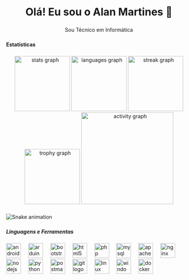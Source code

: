 <h1 align="center">Olá! Eu sou o Alan Martines 👋</h1>

###

<p align="center">Sou Técnico em Informática</p>

###

<h4 align="left">Estatísticas</h4>

###

<div align="center">
  <img src="https://github-readme-stats.vercel.app/api?username=AlanMartines&hide_title=false&hide_rank=false&show_icons=true&include_all_commits=true&count_private=true&disable_animations=false&theme=dracula&locale=pt-br&hide_border=false&border_radius=10" height="150" alt="stats graph" />
  <img src="https://github-readme-stats.vercel.app/api/top-langs/?username=AlanMartines&locale=pt-br&hide_title=false&layout=compact&card_width=230&langs_count=6&theme=dracula&hide_border=false&border_radius=10" height="150" alt="languages graph" />
  <img src="https://streak-stats.demolab.com/?user=AlanMartines&locale=pt-br&theme=dracula&hide_border=false&border_radius=10" height="150" alt="streak graph" />
  <img src="https://github-profile-trophy.vercel.app/?username=AlanMartines&theme=dracula&column=1&row=1&margin-w=8&margin-h=8&no-bg=false&no-frame=false&border=4" height="150" alt="trophy graph" />
  <img src="https://github-readme-activity-graph.vercel.app/?graph?username=AlanMartines&radius=16&theme=nord&area=true&border=false&hide_border=false&hide_title=false" height="250" alt="activity graph" />
</div>

###

<img src="https://github.com/AlanMartines/AlanMartines/blob/output/github-contribution-grid-snake.svg" alt="Snake animation" />

###

<h5 align="left">Linguagens e Ferramentas</h5>

###

<div align="left">
  <img src="https://cdn.jsdelivr.net/gh/devicons/devicon/icons/android/android-original.svg" height="40" alt="android logo" />
  <img width="12" />
  <img src="https://cdn.jsdelivr.net/gh/devicons/devicon/icons/arduino/arduino-original.svg" height="40" alt="arduino logo" />
  <img width="12" />
  <img src="https://cdn.jsdelivr.net/gh/devicons/devicon/icons/bootstrap/bootstrap-original.svg" height="40" alt="bootstrap logo" />
  <img width="12" />
  <img src="https://cdn.jsdelivr.net/gh/devicons/devicon/icons/html5/html5-original.svg" height="40" alt="html5 logo" />
  <img width="12" />
  <img src="https://cdn.jsdelivr.net/gh/devicons/devicon/icons/php/php-original.svg" height="40" alt="php logo" />
  <img width="12" />
  <img src="https://cdn.jsdelivr.net/gh/devicons/devicon/icons/mysql/mysql-original.svg" height="40" alt="mysql logo" />
  <img width="12" />
  <img src="https://cdn.jsdelivr.net/gh/devicons/devicon/icons/apache/apache-original.svg" height="40" alt="apache logo" />
  <img width="12" />
  <img src="https://cdn.jsdelivr.net/gh/devicons/devicon/icons/nginx/nginx-original.svg" height="40" alt="nginx logo" />
  <img width="12" />
  <img src="https://cdn.jsdelivr.net/gh/devicons/devicon/icons/nodejs/nodejs-original.svg" height="40" alt="nodejs logo" />
  <img width="12" />
  <img src="https://cdn.jsdelivr.net/gh/devicons/devicon/icons/python/python-original.svg" height="40" alt="python logo" />
  <img width="12" />
  <img src="https://cdn.simpleicons.org/postman/FF6C37" height="40" alt="postman logo" />
  <img width="12" />
  <img src="https://cdn.simpleicons.org/git/F05032" height="40" alt="git logo" />
  <img width="12" />
  <img src="https://cdn.simpleicons.org/linux/FCC624" height="40" alt="linux logo" />
  <img width="12" />
  <img src="https://cdn.simpleicons.org/windows/0078D6" height="40" alt="windows8 logo" />
  <img width="12" />
  <img src="https://cdn.simpleicons.org/docker/2496ED" height="40" alt="docker logo" />
</div>

###
